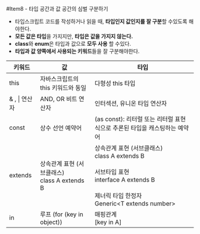 #Item8 - 타입 공간과 값 공간의 심벌 구분하기
- 타입스크립트 코드를 작성하거나 읽을 때, **타입인지 값인지를 잘 구분**할 수있도록 해야한다.
- **모든 값은 타입**을 가지지만, **타입은 값을 가지지 않는다.**
- **class**와 **enum**은 타입과 값으로 **모두 사용** 할 수있다.
- **타입과 값 양쪽에서 사용되는 키워드**들을 잘 구분해야한다.

| 키워드 | 값                                      | 타입                                                                                                                                  |
| --- |----------------------------------------|-------------------------------------------------------------------------------------------------------------------------------------|
| this | 자바스크립트의 this 키워드와 동일                   | 다형성 this 타입                                                                                                                         |
| & , &#124; 연산자 | AND, OR 비트 연산자                         | 인터섹션, 유니온 타입 연산자                                                                                                                    |
| const | 상수 선언 예약어                              | (as const): 리터럴 또는 리터럴 표현식으로 추론된 타입을 캐스팅하는 예약어                                                                                      |
| extends | 상속관계 표현 (서브클래스)<br/> class A extends B | 상속관계 표현 (서브클래스)<br/>class A extends B<br/><br/>서브타입 표현<br/>interface A extends B<br/><br/>제너릭 타입 한정자<br/>Generic\<T extends number> |
| in | 루프 (for (key in object)) | 매핑관계<br/>[key in A]                                                                                                                 |
